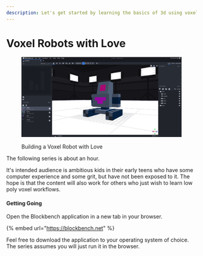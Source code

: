```yaml
---
description: Let's get started by learning the basics of 3d using voxels and Blockbench!
---
```


# Voxel Robots with Love

<figure><img src="../.gitbook/assets/bot.JPG" alt=""><figcaption><p>Building a Voxel Robot with Love</p></figcaption></figure>

The following series is about an hour.

It's intended audience is ambitious kids in their early teens who have some computer experience and some grit, but have not been exposed to it. The hope is that the content will also work for others who just wish to learn low poly voxel workflows.&#x20;



#### Getting Going

Open the Blockbench application in a new tab in your browser.

{% embed url="https://blockbench.net" %}

Feel free to download the application to your operating system of choice. The series assumes you will just run it in the browser.
